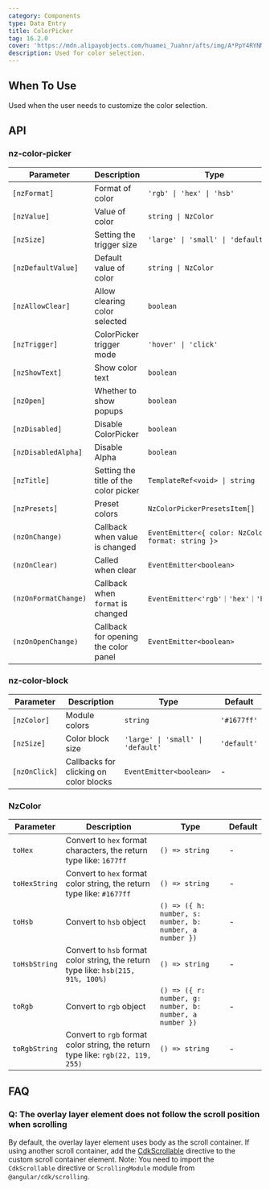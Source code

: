 ```yaml
---
category: Components
type: Data Entry
title: ColorPicker
tag: 16.2.0
cover: 'https://mdn.alipayobjects.com/huamei_7uahnr/afts/img/A*PpY4RYNM8UcAAAAAAAAAAAAADrJ8AQ/original'
description: Used for color selection.
---
```


## When To Use

Used when the user needs to customize the color selection.

## API

### nz-color-picker

| Parameter            | Description                           | Type                                               | Default     |
| -------------------- | ------------------------------------- | -------------------------------------------------- | ----------- |
| `[nzFormat]`         | Format of color                       | `'rgb' \| 'hex' \| 'hsb'`                          | `'hex'`     |
| `[nzValue]`          | Value of color                        | `string \| NzColor`                                | -           |
| `[nzSize]`           | Setting the trigger size              | `'large' \| 'small' \| 'default'`                  | `'default'` |
| `[nzDefaultValue]`   | Default value of color                | `string \| NzColor`                                | `false`     |
| `[nzAllowClear]`     | Allow clearing color selected         | `boolean`                                          | `false`     |
| `[nzTrigger]`        | ColorPicker trigger mode              | `'hover' \| 'click'`                               | `'click'`   |
| `[nzShowText]`       | Show color text                       | `boolean`                                          | `false`     |
| `[nzOpen]`           | Whether to show popups                | `boolean`                                          | `false`     |
| `[nzDisabled]`       | Disable ColorPicker                   | `boolean`                                          | `false`     |
| `[nzDisabledAlpha]`  | Disable Alpha                         | `boolean`                                          | `false`     |
| `[nzTitle]`          | Setting the title of the color picker | `TemplateRef<void> \| string`                      | -           |
| `[nzPresets]`        | Preset colors                         | `NzColorPickerPresetsItem[]`                       | -           |
| `(nzOnChange)`       | Callback when value is changed        | `EventEmitter<{ color: NzColor; format: string }>` | -           |
| `(nzOnClear)`        | Called when clear                     | `EventEmitter<boolean>`                            | -           |
| `(nzOnFormatChange)` | Callback when `format` is changed     | `EventEmitter<'rgb'｜'hex'｜'hsb'>`                | -           |
| `(nzOnOpenChange)`   | Callback for opening the color panel  | `EventEmitter<boolean>`                            | -           |

### nz-color-block

| Parameter     | Description                            | Type                              | Default     |
| ------------- | -------------------------------------- | --------------------------------- | ----------- |
| `[nzColor]`   | Module colors                          | `string`                          | `'#1677ff'` |
| `[nzSize]`    | Color block size                       | `'large' \| 'small' \| 'default'` | `'default'` |
| `[nzOnClick]` | Callbacks for clicking on color blocks | `EventEmitter<boolean>`           | -           |

### NzColor

| Parameter     | Description                                                                       | Type                                                    | Default |
| ------------- | --------------------------------------------------------------------------------- | ------------------------------------------------------- | ------- |
| `toHex`       | Convert to `hex` format characters, the return type like: `1677ff`                | `() => string`                                          | -       |
| `toHexString` | Convert to `hex` format color string, the return type like: `#1677ff`             | `() => string`                                          | -       |
| `toHsb`       | Convert to `hsb` object                                                           | `() => ({ h: number, s: number, b: number, a number })` | -       |
| `toHsbString` | Convert to `hsb` format color string, the return type like: `hsb(215, 91%, 100%)` | `() => string`                                          | -       |
| `toRgb`       | Convert to `rgb` object                                                           | `() => ({ r: number, g: number, b: number, a number })` | -       |
| `toRgbString` | Convert to `rgb` format color string, the return type like: `rgb(22, 119, 255)`   | `() => string`                                          | -       |

## FAQ

### Q: The overlay layer element does not follow the scroll position when scrolling

By default, the overlay layer element uses body as the scroll container. If using another scroll container, add the [CdkScrollable](https://material.angular.dev/cdk/scrolling/api#CdkScrollable) directive to the custom scroll container element.
Note: You need to import the `CdkScrollable` directive or `ScrollingModule` module from `@angular/cdk/scrolling`.

